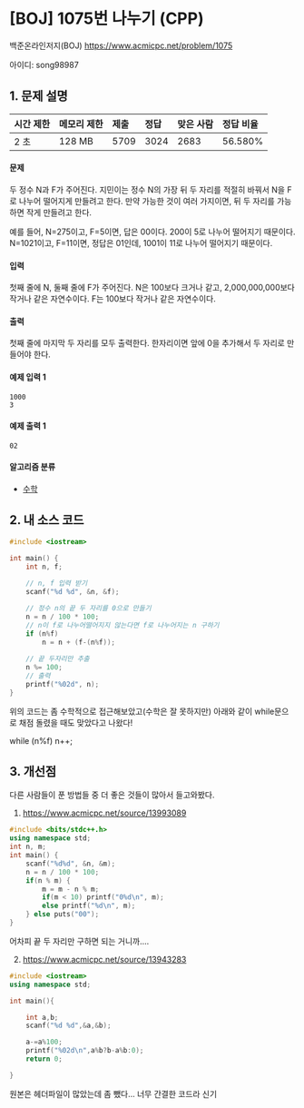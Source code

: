 # [BOJ] 1075번 나누기 (CPP)

백준온라인저지(BOJ) https://www.acmicpc.net/problem/1075

아이디: song98987



## 1. 문제 설명

| 시간 제한 | 메모리 제한 | 제출 | 정답 | 맞은 사람 | 정답 비율 |
| :-------- | :---------- | :--- | :--- | :-------- | :-------- |
| 2 초      | 128 MB      | 5709 | 3024 | 2683      | 56.580%   |

#### 문제

두 정수 N과 F가 주어진다. 지민이는 정수 N의 가장 뒤 두 자리를 적절히 바꿔서 N을 F로 나누어 떨어지게 만들려고 한다. 만약 가능한 것이 여러 가지이면, 뒤 두 자리를 가능하면 작게 만들려고 한다.

예를 들어, N=275이고, F=5이면, 답은 00이다. 200이 5로 나누어 떨어지기 때문이다. N=1021이고, F=11이면, 정답은 01인데, 1001이 11로 나누어 떨어지기 때문이다.

#### 입력

첫째 줄에 N, 둘째 줄에 F가 주어진다. N은 100보다 크거나 같고, 2,000,000,000보다 작거나 같은 자연수이다. F는 100보다 작거나 같은 자연수이다.

#### 출력

첫째 줄에 마지막 두 자리를 모두 출력한다. 한자리이면 앞에 0을 추가해서 두 자리로 만들어야 한다.



#### 예제 입력 1

```
1000
3
```

#### 예제 출력 1

```
02
```



#### 알고리즘 분류

- [수학](https://www.acmicpc.net/problem/tag/수학)



## 2. 내 소스 코드

```C++
#include <iostream>

int main() {
	int n, f; 
	
	// n, f 입력 받기
	scanf("%d %d", &n, &f);

	// 정수 n의 끝 두 자리를 0으로 만들기
	n = n / 100 * 100;
	// n이 f로 나누어떨어지지 않는다면 f로 나누어지는 n 구하기
	if (n%f) 
		n = n + (f-(n%f));
	
	// 끝 두자리만 추출
	n %= 100;
	// 출력
	printf("%02d", n);
}
```

위의 코드는 좀 수학적으로 접근해보았고(수학은 잘 못하지만) 아래와 같이 while문으로 채점 돌렸을 때도 맞았다고 나왔다!

while (n%f)
		n++;



## 3. 개선점

다른 사람들이 푼 방법들 중 더 좋은 것들이 많아서 들고와봤다.

1. https://www.acmicpc.net/source/13993089

```C++
#include <bits/stdc++.h>
using namespace std;
int n, m;
int main() {
	scanf("%d%d", &n, &m);
	n = n / 100 * 100;
	if(n % m) {
		m = m - n % m;
		if(m < 10) printf("0%d\n", m);
		else printf("%d\n", m);
	} else puts("00");
}
```

어차피 끝 두 자리만 구하면 되는 거니까....



2. https://www.acmicpc.net/source/13943283

```C++
#include <iostream>
using namespace std;

int main(){

    int a,b;
    scanf("%d %d",&a,&b);

    a-=a%100;
    printf("%02d\n",a%b?b-a%b:0);
    return 0;

}
```

원본은 헤더파일이 많았는데 좀 뺐다... 너무 간결한 코드라 신기